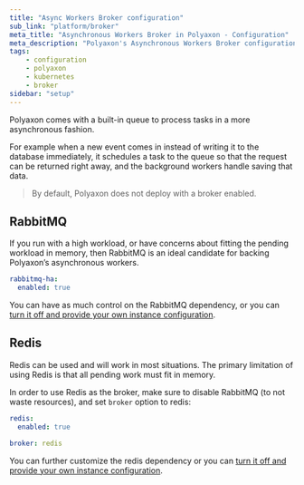 ```yaml
---
title: "Async Workers Broker configuration"
sub_link: "platform/broker"
meta_title: "Asynchronous Workers Broker in Polyaxon - Configuration"
meta_description: "Polyaxon's Asynchronous Workers Broker configuration."
tags:
    - configuration
    - polyaxon
    - kubernetes
    - broker
sidebar: "setup"
---
```


Polyaxon comes with a built-in queue to process tasks in a more asynchronous fashion.

For example when a new event comes in instead of writing it to the database immediately,
it schedules a task to the queue so that the request can be returned right away,
and the background workers handle saving that data.

> By default, Polyaxon does not deploy with a broker enabled.


## RabbitMQ

If you run with a high workload, or have concerns about fitting the pending workload in memory,
then RabbitMQ is an ideal candidate for backing Polyaxon’s asynchronous workers.

```yaml
rabbitmq-ha:
  enabled: true
```

You can have as much control on the RabbitMQ dependency, or you can [turn it off and provide your own instance configuration](/configuration/rabbitmq-ha/).


## Redis

Redis can be used and will work in most situations.
The primary limitation of using Redis is that all pending work must fit in memory.

In order to use Redis as the broker, make sure to disable RabbitMQ (to not waste resources), and set `broker` option to redis:

```yaml
redis:
  enabled: true

broker: redis
```

You can further customize the redis dependency or you can [turn it off and provide your own instance configuration](/configuration/redis-ha/).
